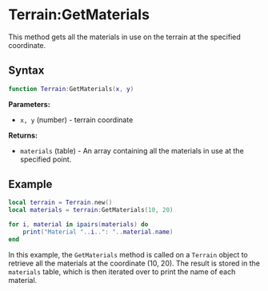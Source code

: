 # Terrain:GetMaterials

This method gets all the materials in use on the terrain at the specified coordinate.

## Syntax

```lua
function Terrain:GetMaterials(x, y)
```

**Parameters:**

- `x, y` (number) - terrain coordinate

**Returns:**

- `materials` (table) - An array containing all the materials in use at the specified point.

## Example

```lua
local terrain = Terrain.new()
local materials = terrain:GetMaterials(10, 20)

for i, material in ipairs(materials) do
    print("Material "..i..": "..material.name)
end
```

In this example, the `GetMaterials` method is called on a `Terrain` object to retrieve all the materials at the coordinate (10, 20). The result is stored in the `materials` table, which is then iterated over to print the name of each material.